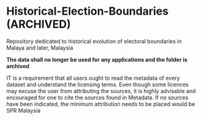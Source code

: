 # Historical-Election-Boundaries (ARCHIVED)

Repository dedicated to historical evolution of electoral boundaries in Malaya and later, Malaysia

**The data shall no longer be used for any applications and the folder is archived**

IT is a requirement that all users ought to read the metadata of every dataset and understand the licensing terms. Even though some licences may excuse the user from attributing the sources, it is highly advisable and encouraged for one to cite the sources found in Metadata. If no sources have been indicated, the minimum attribution needs to be placed would be SPR Malaysia
